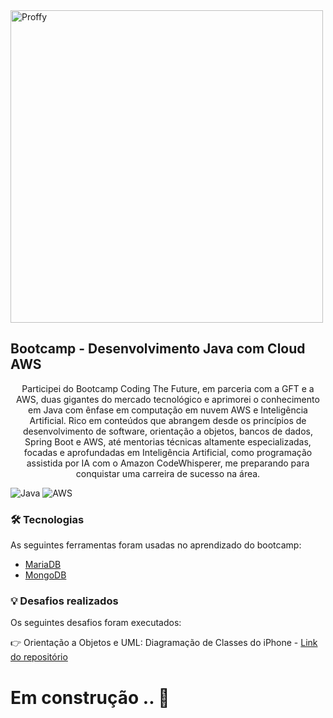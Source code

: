 <img alt="Proffy" src="https://hermes.dio.me/tracks/8df7f59a-4572-4085-b6c1-f735e2dc23d9.png" width="500" height="500">

## Bootcamp - Desenvolvimento Java com Cloud AWS
<p align="center">Participei do Bootcamp Coding The Future, em parceria com a GFT e a AWS, duas gigantes do mercado tecnológico e aprimorei o conhecimento em Java com ênfase em computação em nuvem AWS e Inteligência Artificial.
Rico em conteúdos que abrangem desde os princípios de desenvolvimento de software, orientação a objetos, bancos de dados, Spring Boot e AWS, até mentorias técnicas altamente especializadas, focadas e aprofundadas em Inteligência Artificial, como programação assistida por IA com o Amazon CodeWhisperer, me preparando para conquistar uma carreira de sucesso na área.</p>

![Java](https://img.shields.io/badge/java-%23ED8B00.svg?style=for-the-badge&logo=openjdk&logoColor=white)
![AWS](https://img.shields.io/badge/AWS-%23FF9900.svg?style=for-the-badge&logo=amazon-aws&logoColor=white)

### 🛠 Tecnologias
As seguintes ferramentas foram usadas no aprendizado do bootcamp:

- [MariaDB](https://mariadb.org/) 
- [MongoDB](https://www.mongodb.com/pt-br)

### 💡 Desafios realizados
Os seguintes desafios foram executados:

👉 Orientação a Objetos e UML: Diagramação de Classes do iPhone - [Link do repositório](https://github.com/enqneres/Desafio-POO-iPhone)

# Em construção .. 🚧